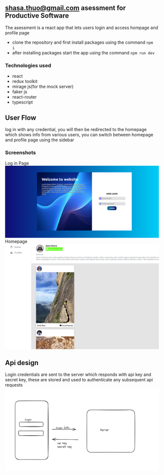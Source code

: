 ## shasa.thuo@gmail.com asessment for Productive Software
The asessment is a react app that lets users login and access hompage and profile page

- clone the repository and first install packages using the command `npm  i`
- after installing packages  start the app using the command `npm run dev`


### Technologies used
- react
- redux toolkit
- mirage js(for the mock server)
- faker js
- react-router
- typescript

## User Flow
log in with any credential, you will then be redirected to the homepage which shows info from various users, you can switch between homepage and profile page using the sidebar



### Screenshots
Log in Page
![Log in page](./screenshots/login%20one.png)
Homepage
![Log in page](./screenshots/homepage.png)

## Api design
Login credentials are sent to the server which responds with api key and secret key, these are stored and used to authenticate any subsequent api requests
![Alt text](./screenshots/image.png)
